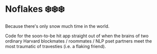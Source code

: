 # Noflakes ❄️❄️❄️
Because there's only snow much time in the world.

Code for the soon-to-be hit app straight out of when the brains of two ordinary Harvard blockmates / roommates / NLP pset partners meet the most traumatic of travesties (i.e. a flaking friend).